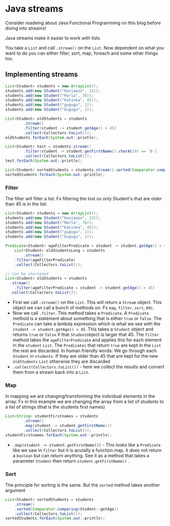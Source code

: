 # Java streams

Consider readeing about Java Functional Programming on this blog before diving into streams!

Java streams make it easier to work with lists. 

You take a `List` and call `.stream()` on the `List`. Now dependent on what you want to do you can either filter, sort, map, foreach and some other things too. 



## Implementing streams

```java
List<Student> students = new ArrayList();
students.add(new Student("benjamin", 23));
students.add(new Student("Maria", 78));
students.add(new Student("Katinka", 45));
students.add(new Student("gugugu", 1));
students.add(new Student("bugugu", 1));

List<Student> oldStudents = students
        .stream()
        .filter(student -> student.getAge() > 45)
        .collect(Collectors.toList());
oldStudents.forEach(System.out::println);

List<Student> test = students.stream()
        .filter(student -> student.getFirstName().charAt(0) == 'b')
        .collect(Collectors.toList());
test.forEach(System.out::println);

List<Student> sortedStudents = students.stream().sorted(Comparator.comparing(Student::getAge)).collect(Collectors.toList());
sortedStudents.forEach(System.out::println);
```



### Filter

The filter will filter a list. Fx filtering the lost os only Student's that are older than 45 is in the list:

```java
List<Student> students = new ArrayList();
students.add(new Student("benjamin", 23));
students.add(new Student("Maria", 78));
students.add(new Student("Katinka", 45));
students.add(new Student("gugugu", 1));
students.add(new Student("bugugu", 1));

Predicate<Student> ageFilterPredicate = student -> student.getAge() > 45;
	List<Student> oldStudentsLong = students
		.stream()
    .filter(ageFilterPredicate)
    .collect(Collectors.toList());

// Can be shortened
List<Student> oldStudents = students
  .stream()
	.filter(ageFilterPredicate = student -> student.getAge() > 45)
  .collect(Collectors.toList());
```

- First we call `.stream()` on the `List`. This will return a `Stream` object. This object we can call a bunch of methods on. Fx `map`, `filter`, `sort`, etc.
- Now we call `.filter`. This method takes a `Predicate`. A `Predicate` method is a statement about something that is either `true` or `false`. The `Predicate` can take a lambda expression which is what we see with the `student -> student.getAge() > 45`. This takes a `Student` object and returns `true` or `false` if that `Student`object is larger that 45. The `filter` method takes the `ageFilterPredicate` and applies this for each element in the `student` `List`. The `Predicates` that return `true` are kept in the `List` the rest are discarded. 
  In human friendly words: We go through each `Student` in `students`. If they are older than 45 that are kept for the new `oldStudents` `List` otherwise they are discarded
- `.collect(Collectors.toList())` - here we collect the results and convert them from a stream back into a `List`.



### Map

In mapping we are changing/transforming the individual elements in the array. Fx in this example we are changing the array from a list of students to a list of strings (that is the students first names)

```java
List<String> studentFirstnames = students
        .stream()
        .map(student -> student.getFirstName())
        .collect(Collectors.toList());
studentFirstnames.forEach(System.out::println);
```

- `.map(student -> student.getFirstName())` - This looks like a `Predicate` like we saw in `filter` but it is acutally a function map. it does not return a `boolean` but can return anything. See it as a method that takes a parameter `Student` then return `student.getFirstName()` .



### Sort

The principle for sorting is the same. But the `sorted` method takes another argument

```java
List<Student> sortedStudents = students
  	.stream()
  	.sorted(Comparator.comparing(Student::getAge))
  	.collect(Collectors.toList());
sortedStudents.forEach(System.out::println);
```



